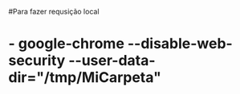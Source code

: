 #Para fazer requsição local 
# - google-chrome --disable-web-security --user-data-dir="/tmp/MiCarpeta"

